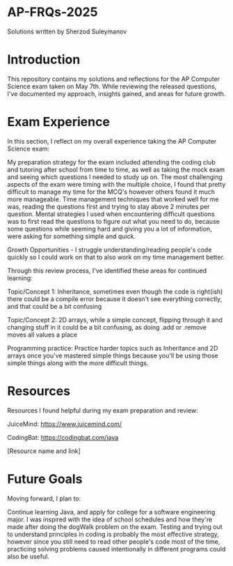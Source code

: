 # AP-FRQs-2025 
Solutions written by Sherzod Suleymanov

# Introduction
This repository contains my solutions and reflections for the AP Computer Science exam taken on May 7th. While reviewing the released questions, I've documented my approach, insights gained, and areas for future growth.

# Exam Experience
In this section, I reflect on my overall experience taking the AP Computer Science exam:

My preparation strategy for the exam included attending the coding club and tutoring after school from time to time, as well as taking the mock exam and seeing which questions I needed to study up on.
The most challenging aspects of the exam were timing with the multiple choice, I found that pretty difficult to manage my time for the MCQ's however others found it much more manageable.
Time management techniques that worked well for me was, reading the questions first and trying to stay above 2 minutes per question.
Mental strategies I used when encountering difficult questions was to first read the questions to figure out what you need to do, because some questions while seeming hard and giving you a lot of information, were asking for something simple and quick.

Growth Opportunities - I struggle understanding/reading people's code quickly so I could work on that to also work on my time management better.

Through this review process, I've identified these areas for continued learning: 

Topic/Concept 1: Inheritance, sometimes even though the code is right(ish) there could be a compile error because it doesn't see everything correctly, and that could be a bit confusing

Topic/Concept 2: 2D arrays, while a simple concept, flipping through it and changing stuff in it could be a bit confusing, as doing .add or .remove moves all values a place 

Programming practice: Practice harder topics such as Inheritance and 2D arrays once you've mastered simple things because you'll be using those simple things along with the more difficult things.
# Resources
Resources I found helpful during my exam preparation and review:

JuiceMind: https://www.juicemind.com/

CodingBat: https://codingbat.com/java

[Resource name and link]

# Future Goals
Moving forward, I plan to:

Continue learning Java, and apply for college for a software engineering major.
I was inspired with the idea of school schedules and how they're made after doing the dogWalk problem on the exam.
Testing and trying out to understand principles in coding is probably the most effective strategy, however since you still need to read other people's code most of the time, practicing solving problems caused intentionally in different programs could also be useful.
